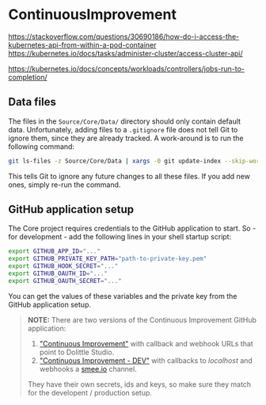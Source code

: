 # ContinuousImprovement

https://stackoverflow.com/questions/30690186/how-do-i-access-the-kubernetes-api-from-within-a-pod-container
https://kubernetes.io/docs/tasks/administer-cluster/access-cluster-api/

https://kubernetes.io/docs/concepts/workloads/controllers/jobs-run-to-completion/

## Data files
The files in the `Source/Core/Data/` directory should only contain default data. Unfortunately, adding files to a `.gitignore` file does not tell Git to ignore them, since they are already tracked. A work-around is to run the following command:
```bash
git ls-files -z Source/Core/Data | xargs -0 git update-index --skip-worktree
```
This tells Git to ignore any future changes to all these files. If you add new ones, simply re-run the command.

## GitHub application setup
The Core project requires credentials to the GitHub application to start. So - for development - add the following lines in your shell startup script:
```bash
export GITHUB_APP_ID="..."
export GITHUB_PRIVATE_KEY_PATH="path-to-private-key.pem"
export GITHUB_HOOK_SECRET="..."
export GITHUB_OAUTH_ID="..."
export GITHUB_OAUTH_SECRET="..."
```
You can get the values of these variables and the private key from the GitHub application setup.

> __NOTE:__ There are two versions of the Continuous Improvement GitHub application:
> 1. ["Continuous Improvement"](https://github.com/apps/continuous-improvement) with callback and webhook URLs that point to Dolittle Studio.
> 2. ["Continuous Improvement - DEV"](https://github.com/apps/continuous-improvement-dev) with callbacks to _localhost_ and webhooks a [smee.io](https://smee.io) channel.
>
> They have their own secrets, ids and keys, so make sure they match for the developent / production setup.